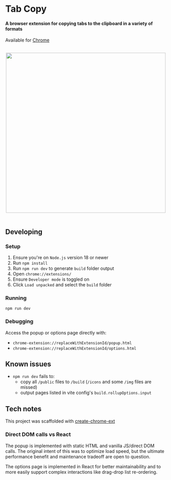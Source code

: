 # Tab Copy

#### A browser extension for copying tabs to the clipboard in a variety of formats

Available for [Chrome](https://chromewebstore.google.com/detail/tab-copy/micdllihgoppmejpecmkilggmaagfdmb)

<div>&nbsp;</div>

<div align="center"><img src="https://hansifer.com/hosted-assets/tab-copy/popup-side-by-side-2023-12-11.png" width="500"></div>

<div>&nbsp;</div>

## Developing

### Setup

1. Ensure you're on `Node.js` version 18 or newer
2. Run `npm install`
3. Run `npm run dev` to generate `build` folder output
4. Open `chrome://extensions/`
5. Ensure `Developer mode` is toggled on
6. Click `Load unpacked` and select the `build` folder

### Running

```shell
npm run dev
```

### Debugging

Access the popup or options page directly with:

- `chrome-extension://replaceWithExtensionId/popup.html`
- `chrome-extension://replaceWithExtensionId/options.html`

## Known issues

- `npm run dev` fails to:
  - copy all `/public` files to `/build` (`/icons` and some `/img` files are missed)
  - output pages listed in vite config's `build.rollupOptions.input`

## Tech notes

This project was scaffolded with [create-chrome-ext](https://github.com/guocaoyi/create-chrome-ext)

### Direct DOM calls vs React

The popup is implemented with static HTML and vanilla JS/direct DOM calls. The original intent of this was to optimize load speed, but the ultimate performance benefit and maintenance tradeoff are open to question.

The options page is implemented in React for better maintainability and to more easily support complex interactions like drag-drop list re-ordering.
